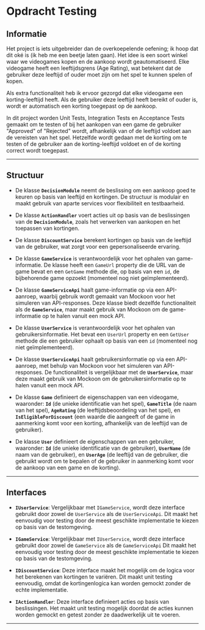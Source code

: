 # Opdracht Testing

## Informatie
Het project is iets uitgebreider dan de overkoepelende oefening; ik hoop dat dit oké is (ik heb me een beetje laten gaan). 
Het idee is een soort winkel waar we videogames kopen en de aankoop wordt geautomatiseerd. 
Elke videogame heeft een leeftijdsgrens (Age Rating), wat betekent dat de gebruiker deze leeftijd of ouder moet zijn om het spel te kunnen spelen of kopen.

Als extra functionaliteit heb ik ervoor gezorgd dat elke videogame een korting-leeftijd heeft. 
Als de gebruiker deze leeftijd heeft bereikt of ouder is, wordt er automatisch een korting toegepast op de aankoop.

In dit project worden Unit Tests, Integration Tests en Acceptance Tests gemaakt om te testen of bij het aankopen van een game de gebruiker "Approved" of "Rejected" wordt, afhankelijk van of de leeftijd voldoet aan de vereisten van het spel. 
Hetzelfde wordt gedaan met de korting om te testen of de gebruiker aan de korting-leeftijd voldoet en of de korting correct wordt toegepast.

---

## Structuur
- De klasse **`DecisionModule`** neemt de beslissing om een aankoop goed te keuren op basis van leeftijd en kortingen. De structuur is modulair en maakt gebruik van aparte services voor flexibiliteit en testbaarheid.
  
- De klasse **`ActionHandler`** voert acties uit op basis van de beslissingen van de **`DecisionModule`**, zoals het verwerken van aankopen en het toepassen van kortingen.
  
- De klasse **`DiscountService`** berekent kortingen op basis van de leeftijd van de gebruiker, wat zorgt voor een gepersonaliseerde ervaring.

- De klasse **`GameService`** is verantwoordelijk voor het ophalen van game-informatie. De klasse heeft een `GameUrl` property die de URL van de game bevat en een `GetGame` methode die, op basis van een `id`, de bijbehorende game opzoekt (momenteel nog niet geïmplementeerd).

- De klasse **`GameServiceApi`** haalt game-informatie op via een API-aanroep, waarbij gebruik wordt gemaakt van Mockoon voor het simuleren van API-responses. Deze klasse biedt dezelfde functionaliteit als de **`GameService`**, maar maakt gebruik van Mockoon om de game-informatie op te halen vanuit een mock API.

- De klasse **`UserService`** is verantwoordelijk voor het ophalen van gebruikersinformatie. Het bevat een `UserUrl` property en een `GetUser` methode die een gebruiker ophaalt op basis van een `id` (momenteel nog niet geïmplementeerd).

- De klasse **`UserServiceApi`** haalt gebruikersinformatie op via een API-aanroep, met behulp van Mockoon voor het simuleren van API-responses. De functionaliteit is vergelijkbaar met de **`UserService`**, maar deze maakt gebruik van Mockoon om de gebruikersinformatie op te halen vanuit een mock API.

- De klasse **`Game`** definieert de eigenschappen van een videogame, waaronder: **`Id`** (de unieke identificatie van het spel), **`GameTitle`** (de naam van het spel), **`AgeRating`** (de leeftijdsbeoordeling van het spel), en **`IsEligibleForDiscount`** (een waarde die aangeeft of de game in aanmerking komt voor een korting, afhankelijk van de leeftijd van de gebruiker).

- De klasse **`User`** definieert de eigenschappen van een gebruiker, waaronder: **`Id`** (de unieke identificatie van de gebruiker), **`UserName`** (de naam van de gebruiker), en **`UserAge`** (de leeftijd van de gebruiker, die gebruikt wordt om te bepalen of de gebruiker in aanmerking komt voor de aankoop van een game en de korting).

---

## Interfaces

- **`IUserService`**: Vergelijkbaar met `IGameService`, wordt deze interface gebruikt door zowel de `UserService` als de `UserServiceApi`. Dit maakt het eenvoudig voor testing door de meest geschikte implementatie te kiezen op basis van de testomgeving.

- **`IGameService`**: Vergelijkbaar met `IUserService`, wordt deze interface gebruikt door zowel de `GameService` als de `GameServiceApi` Dit maakt het eenvoudig voor testing door de meest geschikte implementatie te kiezen op basis van de testomgeving.

- **`IDiscountService`**: Deze interface maakt het mogelijk om de logica voor het berekenen van kortingen te variëren. Dit maakt unit testing eenvoudig, omdat de kortingenlogica kan worden gemockt zonder de echte implementatie.

- **`IActionHandler`**: Deze interface definieert acties op basis van beslissingen. Het maakt unit testing mogelijk doordat de acties kunnen worden gemockt en getest zonder ze daadwerkelijk uit te voeren.

---
